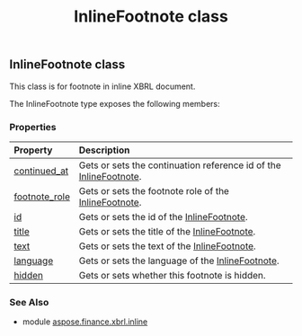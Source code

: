﻿---
title: InlineFootnote class
second_title: Aspose.Finance for Python via .NET API References
description: 
type: docs
weight: 30
url: /python-net/aspose.finance.xbrl.inline/inlinefootnote/
is_root: false
---

## InlineFootnote class

This class is for footnote in inline XBRL document.



The InlineFootnote type exposes the following members:

### Properties
| Property | Description |
| :- | :- |
| [continued_at](/finance/python-net/aspose.finance.xbrl.inline/inlinefootnote/continued_at) | Gets or sets the continuation reference id of the [InlineFootnote](/finance/python-net/aspose.finance.xbrl.inline/inlinefootnote). |
| [footnote_role](/finance/python-net/aspose.finance.xbrl.inline/inlinefootnote/footnote_role) | Gets or sets the footnote role of the [InlineFootnote](/finance/python-net/aspose.finance.xbrl.inline/inlinefootnote). |
| [id](/finance/python-net/aspose.finance.xbrl.inline/inlinefootnote/id) | Gets or sets the id of the [InlineFootnote](/finance/python-net/aspose.finance.xbrl.inline/inlinefootnote). |
| [title](/finance/python-net/aspose.finance.xbrl.inline/inlinefootnote/title) | Gets or sets the title of the [InlineFootnote](/finance/python-net/aspose.finance.xbrl.inline/inlinefootnote). |
| [text](/finance/python-net/aspose.finance.xbrl.inline/inlinefootnote/text) | Gets or sets the text of the [InlineFootnote](/finance/python-net/aspose.finance.xbrl.inline/inlinefootnote). |
| [language](/finance/python-net/aspose.finance.xbrl.inline/inlinefootnote/language) | Gets or sets the language of the [InlineFootnote](/finance/python-net/aspose.finance.xbrl.inline/inlinefootnote). |
| [hidden](/finance/python-net/aspose.finance.xbrl.inline/inlinefootnote/hidden) | Gets or sets whether this footnote is hidden. |


### See Also

* module [aspose.finance.xbrl.inline](../)
